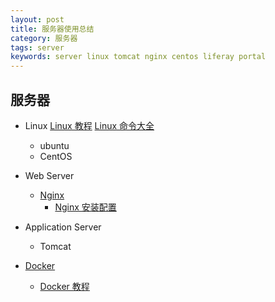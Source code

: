```yaml
---
layout: post
title: 服务器使用总结
category: 服务器
tags: server
keywords: server linux tomcat nginx centos liferay portal
---
```


## 服务器
* Linux [Linux 教程](http://www.runoob.com/linux/linux-tutorial.html) [Linux 命令大全](http://www.runoob.com/linux/linux-command-manual.html)
    * ubuntu
    * CentOS

* Web Server
    * [Nginx](http://nginx.org/)
        * [Nginx 安装配置](http://www.runoob.com/linux/nginx-install-setup.html)
* Application Server
    * Tomcat

* [Docker](http://www.docker.com/)
    * [Docker 教程](http://www.runoob.com/docker/docker-tutorial.html)